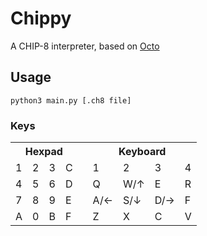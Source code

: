 # Chippy #

A CHIP-8 interpreter, based on [Octo](https://johnearnest.github.io/Octo/)

## Usage ##

`python3 main.py [.ch8 file]`

### Keys ###
<table>
  <tr>
    <th colspan="4">Hexpad</th><th></th><th colspan="4">Keyboard</th>
  </tr>
  <tr>
    <td>1</td><td>2</td><td>3</td><td>C</td><td></td><td>1</td><td>2</td><td>3</td><td>4</td>
  </tr>
  <tr>
    <td>4</td><td>5</td><td>6</td><td>D</td><td></td><td>Q</td><td>W/↑</td><td>E</td><td>R</td>
  </tr>
  <tr>
    <td>7</td><td>8</td><td>9</td><td>E</td><td></td><td>A/←</td><td>S/↓</td><td>D/→</td><td>F</td>
  </tr>
  <tr>
    <td>A</td><td>0</td><td>B</td><td>F</td><td></td><td>Z</td><td>X</td><td>C</td><td>V</td>
  </tr>
</table>
